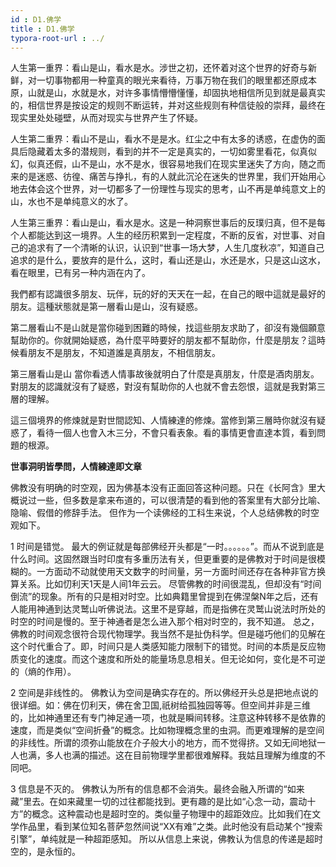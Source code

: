 ```yaml
---
id : D1.佛学
title : D1.佛学
typora-root-url : ../
---
```




人生第一重界：看山是山，看水是水。涉世之初，还怀着对这个世界的好奇与新鲜，对一切事物都用一种童真的眼光来看待，万事万物在我们的眼里都还原成本原，山就是山，水就是水，对许多事情懵懵懂懂，却固执地相信所见到就是最真实的，相信世界是按设定的规则不断运转，并对这些规则有种信徒般的崇拜，最终在现实里处处碰壁，从而对现实与世界产生了怀疑。

人生第二重界：看山不是山，看水不是是水。红尘之中有太多的诱惑，在虚伪的面具后隐藏着太多的潜规则，看到的并不一定是真实的，一切如雾里看花，似真似幻，似真还假，山不是山，水不是水，很容易地我们在现实里迷失了方向，随之而来的是迷惑、彷徨、痛苦与挣扎，有的人就此沉沦在迷失的世界里，我们开始用心地去体会这个世界，对一切都多了一份理性与现实的思考，山不再是单纯意文上的山，水也不是单纯意义的水了。

人生第三重界：看山是山，看水是水。这是一种洞察世事后的反璞归真，但不是每个人都能达到这一境界。人生的经历积累到一定程度，不断的反省，对世事、对自己的追求有了一个清晰的认识，认识到“世事一场大梦，人生几度秋凉”，知道自己追求的是什么，要放弃的是什么，这时，看山还是山，水还是水，只是这山这水，看在眼里，已有另一种内涵在内了。



我們都有認識很多朋友、玩伴，玩的好的天天在一起，在自己的眼中這就是最好的朋友。這種狀態就是第一層看山是山，沒有疑惑。

第二層看山不是山就是當你碰到困難的時候，找這些朋友求助了，卻沒有幾個願意幫助你的。你就開始疑惑，為什麼平時要好的朋友都不幫助你，什麼是朋友？這時候看朋友不是朋友，不知道誰是真朋友，不相信朋友。

第三層看山是山 當你看透人情事故後就明白了什麼是真朋友，什麼是酒肉朋友。對朋友的認識就沒有了疑惑，對沒有幫助你的人也就不會去怨恨，這就是我對第三層的理解。

這三個境界的修煉就是對世間認知、人情練達的修煉。當修到第三層時你就沒有疑惑了，看待一個人也會入木三分，不會只看表象。看的事情更會直達本質，看到問題的根源。

**世事洞明皆學問，人情練達即文章**

佛教没有明确的时空观，因为佛基本没有正面回答这种问题。只在《长阿含》里大概说过一些，但多数是拿来布道的，可以很清楚的看到他的答案里有大部分比喻、隐喻、假借的修辞手法。
但作为一个读佛经的工科生来说，个人总结佛教的时空观如下。

1 时间是错觉。
最大的例证就是每部佛经开头都是“一时。。。。。。”。而从不说到底是什么时间。这固然跟当时印度有多重历法有关，但更重要的是佛教对于时间是很模糊的。一方面动不动就使用天文数字的时间量，另一方面时间还存在各种非官方换算关系。比如忉利天1天是人间1年云云。
尽管佛教的时间很混乱，但却没有“时间倒流”的现象。所有的只是相对时空。比如典籍里曾提到在佛涅槃N年之后，还有人能用神通到达灵鹫山听佛说法。这里不是穿越，而是指佛在灵鹫山说法时所处的时空的时间是慢的。至于神通者是怎么进入那个相对时空的，我不知道。
总之，佛教的时间观念很符合现代物理学。我当然不是扯伪科学。但是碰巧他们的见解在这个时代重合了。即，时间只是人类感知能力限制下的错觉。时间的本质是反应物质变化的速度。而这个速度和所处的能量场息息相关。但无论如何，变化是不可逆的（熵的作用）。

2 空间是非线性的。
佛教认为空间是确实存在的。所以佛经开头总是把地点说的很详细。如：佛在忉利天，佛在舍卫国,祇树给孤独园等等。但空间并非是三维的，比如神通里还有专门神足通一项，也就是瞬间转移。注意这种转移不是依靠的速度，而是类似“空间折叠”的概念。比如物理概念里的虫洞。而更难理解的是空间的非线性。所谓的须弥山能放在介子般大小的地方，而不觉得挤。又如无间地狱一人也满，多人也满的描述。这在目前物理学里都很难解释。我姑且理解为维度的不同吧。

3 信息是不灭的。
佛教认为所有的信息都不会消失。最终会融入所谓的“如来藏”里去。在如来藏里一切的过往都能找到。更有趣的是比如“心念一动，震动十方”的概念。这种震动也是超时空的。类似量子物理中的超距效应。比如我们在文学作品里，看到某位知名菩萨忽然间说“XX有难”之类。此时他没有启动某个“搜索引擎”，单纯就是一种超距感知。
所以从信息上来说，佛教认为信息的传递是超时空的，是永恒的。
